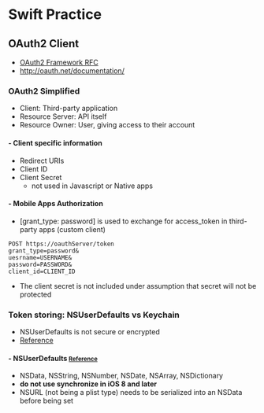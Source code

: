 # Swift Practice
## OAuth2 Client
* [OAuth2 Framework RFC](http://tools.ietf.org/html/rfc6749)
* http://oauth.net/documentation/

### OAuth2 Simplified
* Client: Third-party application
* Resource Server: API itself
* Resource Owner: User, giving access to their account

#### - Client specific information
* Redirect URIs
* Client ID
* Client Secret
  * not used in Javascript or Native apps

#### - Mobile Apps Authorization
* [grant_type: password] is used to exchange for access_token in third-party apps (custom client)
```
POST https://oauthServer/token
grant_type=password&
uesrname=USERNAME&
password=PASSWORD&
client_id=CLIENT_ID
```
* The client secret is not included under assumption that secret will not be protected

### Token storing: NSUserDefaults vs Keychain

* NSUserDefaults is not secure or encrypted
* [Reference](http://stackoverflow.com/questions/16795506/storing-authentication-tokens-on-ios-nsuserdefaults-vs-keychain)

#### - NSUserDefaults <small>[Reference](http://www.codingexplorer.com/nsuserdefaults-a-swift-introduction/)</small>

* NSData, NSString, NSNumber, NSDate, NSArray, NSDictionary
* <b>do not use synchronize in iOS 8 and later</b>
* NSURL (not being a plist type) needs to be serialized into an NSData before being set